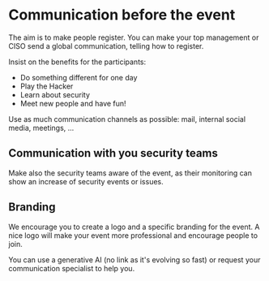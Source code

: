 # Communication before the event

The aim is to make people register.
You can make your top management or CISO send a global communication, telling how to register.

Insist on the benefits for the participants:

- Do something different for one day
- Play the Hacker
- Learn about security
- Meet new people and have fun!

Use as much communication channels as possible: mail, internal social media, meetings, ...

## Communication with you security teams

Make also the security teams aware of the event, as their monitoring can show an increase of security events or issues.

## Branding

We encourage you to create a logo and a specific branding for the event.
A nice logo will make your event more professional and encourage people to join.

You can use a generative AI (no link as it's evolving so fast) or request your communication specialist to help you.
